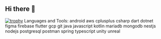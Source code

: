 ## Hi there 👋

[![trophy](https://github-profile-trophy.vercel.app/?username=grukall)](https://github.com/ryo-ma/github-profile-trophy)
Languages and Tools:
android aws cplusplus csharp dart dotnet figma firebase flutter gcp git java javascript kotlin mariadb mongodb nestjs nodejs postgresql postman spring typescript unity unreal
